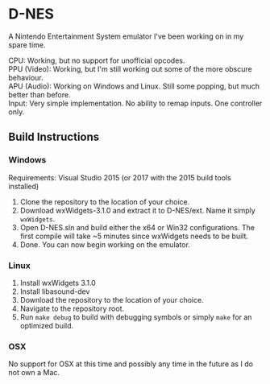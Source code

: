 # D-NES

A Nintendo Entertainment System emulator I've been working on in my spare time.

CPU: Working, but no support for unofficial opcodes.   
PPU (Video): Working, but I'm still working out some of the more obscure behaviour.   
APU (Audio): Working on Windows and Linux. Still some popping, but much better than before.   
Input: Very simple implementation. No ability to remap inputs. One controller only.   

## Build Instructions
### Windows

Requirements: Visual Studio 2015 (or 2017 with the 2015 build tools installed)

1. Clone the repository to the location of your choice.
2. Download wxWidgets-3.1.0 and extract it to D-NES/ext. Name it simply `wxWidgets`.
3. Open D-NES.sln and build either the x64 or Win32 configurations. The first compile will take ~5 minutes since wxWidgets needs to be built.
4. Done. You can now begin working on the emulator.

### Linux

1. Install wxWidgets 3.1.0
2. Install libasound-dev
3. Download the repository to the location of your choice.
4. Navigate to the repository root.
5. Run `make debug` to build with debugging symbols or simply `make` for an optimized build.

### OSX

No support for OSX at this time and possibly any time in the future as I do not own a Mac.
